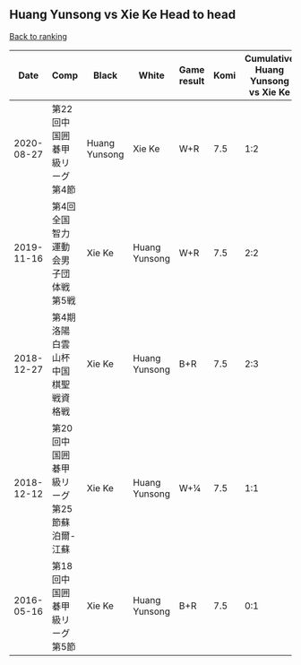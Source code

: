 ## Huang Yunsong vs Xie Ke Head to head

[Back to ranking](../../index.md)




| **Date** | **Comp** | **Black** | **White** | **Game result** | **Komi** | **Cumulative Huang Yunsong vs Xie Ke** | **Huang Yunsong streak** | **Xie Ke streak** | 
| --- | --- | --- | --- | --- | --- | --- | --- | --- |
| 2020-08-27 | 第22回中国囲碁甲級リーグ第4節 | Huang Yunsong | Xie Ke | W+R | 7.5 | 1:2 | 0 | 1 | 
| 2019-11-16 | 第4回全国智力運動会男子団体戦第5戦 | Xie Ke | Huang Yunsong | W+R | 7.5 | 2:2 | 1 | 0 | 
| 2018-12-27 | 第4期洛陽白雲山杯中国棋聖戦資格戦 | Xie Ke | Huang Yunsong | B+R | 7.5 | 2:3 | 0 | 1 | 
| 2018-12-12 | 第20回中国囲碁甲級リーグ第25節蘇泊爾-江蘇 | Xie Ke | Huang Yunsong | W+¼ | 7.5 | 1:1 | 1 | 0 | 
| 2016-05-16 | 第18回中国囲碁甲級リーグ第5節 | Xie Ke | Huang Yunsong | B+R | 7.5 | 0:1 | 0 | 1 |




